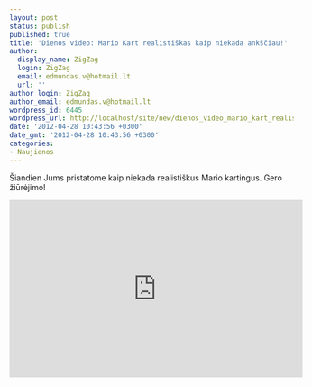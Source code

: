 ```yaml
---
layout: post
status: publish
published: true
title: 'Dienos video: Mario Kart realistiškas kaip niekada ankščiau!'
author:
  display_name: ZigZag
  login: ZigZag
  email: edmundas.v@hotmail.lt
  url: ''
author_login: ZigZag
author_email: edmundas.v@hotmail.lt
wordpress_id: 6445
wordpress_url: http://localhost/site/new/dienos_video_mario_kart_realistiskas_kaip_niekada_anksciau/
date: '2012-04-28 10:43:56 +0300'
date_gmt: '2012-04-28 10:43:56 +0300'
categories:
- Naujienos
---
```

<p>
	&Scaron;iandien Jums pristatome kaip niekada realisti&scaron;kus Mario kartingus. Gero žiūrėjimo!</p>
<p>
	<iframe allowfullscreen="" frameborder="0" height="315" src="http://www.youtube.com/embed/KT1pWo0WZJE" width="520"></iframe></p>
